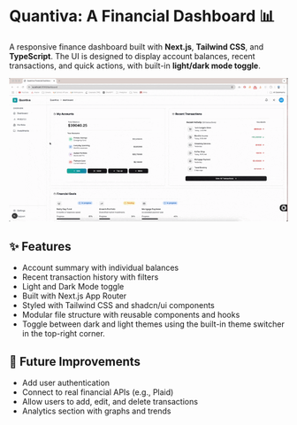 # Quantiva: A Financial Dashboard 📊

A responsive finance dashboard built with **Next.js**, **Tailwind CSS**, and **TypeScript**. The UI is designed to display account balances, recent transactions, and quick actions, with built-in **light/dark mode toggle**.

![Quantiva Dashboard Demo](public/QuantivaScreenRecording.gif)

## ✨ Features

- Account summary with individual balances
- Recent transaction history with filters
- Light and Dark Mode toggle
- Built with Next.js App Router
- Styled with Tailwind CSS and shadcn/ui components
- Modular file structure with reusable components and hooks
- Toggle between dark and light themes using the built-in theme switcher in the top-right corner.

## 🚧 Future Improvements

- Add user authentication
- Connect to real financial APIs (e.g., Plaid)
- Allow users to add, edit, and delete transactions
- Analytics section with graphs and trends
